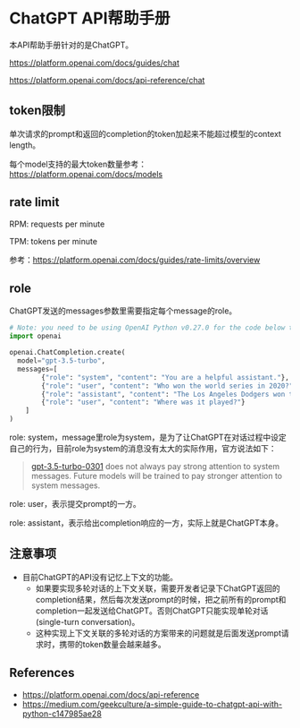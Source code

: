 # ChatGPT API帮助手册

本API帮助手册针对的是ChatGPT。

https://platform.openai.com/docs/guides/chat

https://platform.openai.com/docs/api-reference/chat

## token限制

单次请求的prompt和返回的completion的token加起来不能超过模型的context length。

每个model支持的最大token数量参考：https://platform.openai.com/docs/models

## rate limit

RPM: requests per minute

TPM: tokens per minute

参考：https://platform.openai.com/docs/guides/rate-limits/overview

## role

ChatGPT发送的messages参数里需要指定每个message的role。

```python
# Note: you need to be using OpenAI Python v0.27.0 for the code below to work
import openai

openai.ChatCompletion.create(
  model="gpt-3.5-turbo",
  messages=[
        {"role": "system", "content": "You are a helpful assistant."},
        {"role": "user", "content": "Who won the world series in 2020?"},
        {"role": "assistant", "content": "The Los Angeles Dodgers won the World Series in 2020."},
        {"role": "user", "content": "Where was it played?"}
    ]
)
```

role: system，message里role为system，是为了让ChatGPT在对话过程中设定自己的行为，目前role为system的消息没有太大的实际作用，官方说法如下：

> [gpt-3.5-turbo-0301](https://platform.openai.com/docs/models) does not always pay strong attention to system messages. Future models will be trained to pay stronger attention to system messages.

role: user，表示提交prompt的一方。

role: assistant，表示给出completion响应的一方，实际上就是ChatGPT本身。

## 注意事项

* 目前ChatGPT的API没有记忆上下文的功能。
  * 如果要实现多轮对话的上下文关联，需要开发者记录下ChatGPT返回的completion结果，然后每次发送prompt的时候，把之前所有的prompt和completion一起发送给ChatGPT。否则ChatGPT只能实现单轮对话(single-turn conversation)。
  * 这种实现上下文关联的多轮对话的方案带来的问题就是后面发送prompt请求时，携带的token数量会越来越多。


## References

* https://platform.openai.com/docs/api-reference
* https://medium.com/geekculture/a-simple-guide-to-chatgpt-api-with-python-c147985ae28